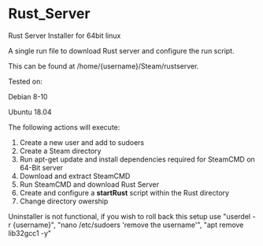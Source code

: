 # Rust_Server
Rust Server Installer for 64bit linux

A single run file to download Rust server and configure the run script.

This can be found at /home/{username}/Steam/rustserver.

Tested on:

  Debian 8-10
  
  Ubuntu 18.04

The following actions will execute:
  1) Create a new user and add to sudoers
  2) Create a Steam directory
  3) Run apt-get update and install dependencies required for SteamCMD on 64-Bit server
  4) Download and extract SteamCMD
  5) Run SteamCMD and download Rust Server
  6) Create and configure a **startRust** script within the Rust directory
  7) Change directory owership

Uninstaller is not functional, if you wish to roll back this setup use "userdel -r {username}", "nano /etc/sudoers 'remove the username'", "apt remove lib32gcc1 -y"
